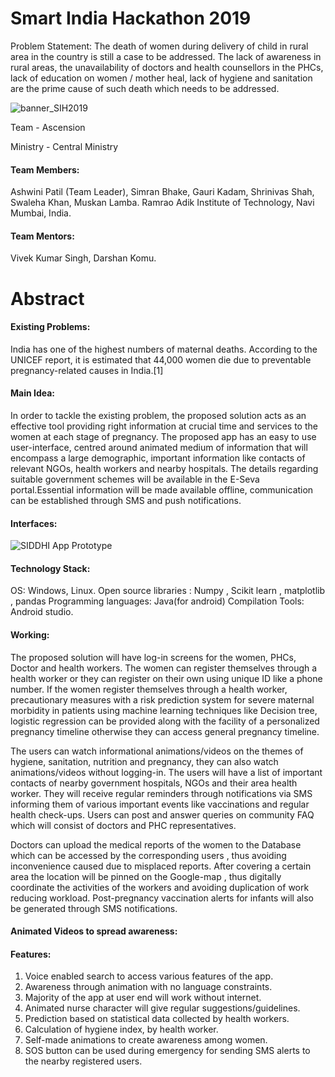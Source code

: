 # Smart India Hackathon 2019


Problem Statement: The death of women during delivery of child in rural area in the country is still a case to be addressed. The lack of awareness in rural areas, the unavailability of doctors and health counsellors in the PHCs, lack of education on women / mother heal, lack of hygiene and sanitation are the prime cause of such death which needs to be addressed.


![banner_SIH2019](https://user-images.githubusercontent.com/30766392/56057531-a3fb6400-5d7c-11e9-8f6f-3b4453f4a77d.png)

Team - Ascension

Ministry - Central Ministry

#### Team Members:

Ashwini Patil (Team Leader), Simran Bhake, Gauri Kadam, Shrinivas Shah, Swaleha Khan, Muskan Lamba.
Ramrao Adik Institute of Technology, Navi Mumbai, India.


#### Team Mentors:

Vivek Kumar Singh, Darshan Komu.


# Abstract

#### Existing Problems:
India has one of the highest numbers of maternal deaths. According to the UNICEF report, it is estimated that 44,000 women die due to preventable pregnancy-related causes in India.[1] 


#### Main Idea:
In order to tackle the existing problem, the proposed solution acts as an effective tool providing right information at crucial time and services to the women at each stage of pregnancy. The proposed app has an easy to use user-interface, centred around animated medium of information that will encompass a large demographic, important information like contacts of relevant NGOs, health workers and nearby hospitals. The details regarding suitable government schemes will be available in the E-Seva portal.Essential information will be made available offline, communication can be established through SMS and push notifications.


#### Interfaces:
![SIDDHI App Prototype](https://user-images.githubusercontent.com/30766392/56059010-a5c72680-5d80-11e9-8d53-d653136dcf12.gif)


#### Technology Stack:
OS: Windows, Linux.
Open source libraries : Numpy , Scikit learn , matplotlib , pandas
Programming languages: Java(for android)
Compilation Tools: Android studio.


#### Working:
The proposed solution will have log-in screens for the women, PHCs, Doctor and health workers. The women can register themselves through a health worker or they can register on their own using unique ID like a phone number. If the women register themselves through a health worker, precautionary measures with a risk prediction system for severe maternal morbidity in patients using machine learning techniques like Decision tree, logistic regression can be provided along with the facility of a personalized pregnancy timeline otherwise they can access general pregnancy timeline. 

The users can watch informational animations/videos  on the themes of hygiene, sanitation, nutrition and pregnancy, they can also watch animations/videos without logging-in. The users will have a list of important contacts of nearby government hospitals, NGOs and their area health worker. They will receive regular reminders through notifications via SMS informing them of various important events like vaccinations and regular health check-ups.  Users can post and answer queries on community FAQ which will consist of doctors and PHC representatives. 

Doctors can upload the medical reports of the women to the Database which can be accessed  by the corresponding users , thus avoiding inconvenience caused due to misplaced reports. After covering a certain area the location will be pinned on the Google-map , thus digitally coordinate the activities of the workers and avoiding duplication of work reducing workload. Post-pregnancy vaccination alerts for infants will also be generated through SMS notifications. 


#### Animated Videos to spread awareness:



#### Features:
1. Voice enabled search to access various features of the app.
2. Awareness through animation with no language constraints.
3. Majority  of the app at user end will work without internet.
4. Animated nurse character will give regular suggestions/guidelines.
5. Prediction based on statistical data collected by health workers.
6. Calculation of hygiene index, by health worker.
7. Self-made animations to create awareness among women.
8. SOS button can be used during emergency for sending SMS alerts to the nearby registered users.
